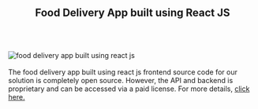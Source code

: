 <h2 style="text-align:center">Food Delivery App built using React JS</h2><br/><br/>

![food delivery app built using react js](https://admin.ninjascode.com/wp-content/uploads/2025/repoImages/Raymond/3.webp) <br/><br/>The food delivery app built using react js frontend source code for our solution is completely open source. However, the API and backend is proprietary and can be accessed via a paid license. For more details, <a href="https://enatega.com/?utm_source=github&utm_medium=repo&utm_campaign=raymond-food-delivery-app-built-using-react-js" target="_blank">click here.</a>
